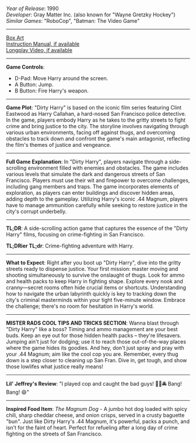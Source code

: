 *Year of Release*: 1990  
*Developer*: Gray Matter Inc. (also known for "Wayne Gretzky Hockey")  
*Similar Games*: "RoboCop", "Batman: The Video Game"

---
[Box Art](https://www.google.com/search?newwindow=1&sca_esv=171a28ce0fc58a51&q=NES+Game+Box+Art+Dirty+Harry&uds=AMwkrPvg5PKm_dNhMKTbEqnEKe3-6XxiOpNFjFnlqxFDMqlwhD6DPVRAm9-_1gPBbxy9DIo_-S5UzNiyucG_Gr6nVqbvCtLly5uEc6a3pXEPsUbauYHkPixzlqsDC7Hx8tvooks1KEQd&udm=2&sa=X&ved=2ahUKEwi1r5fThMWEAxVsGtAFHU9IDJYQtKgLegQIDBAB&biw=1536&bih=714&dpr=1.25)  
[Instruction Manual, if available](https://www.google.com/search?q=NES+Instruction+Manual+Dirty+Harry)  
[Longplay Video, if available](https://www.youtube.com/results?search_query=nes+full+longplay+Dirty+Harry)  

- - -
**Game Controls**:
- D-Pad: Move Harry around the screen.
- A Button: Jump.
- B Button: Fire Harry's weapon.

- - -
**Game Plot**: "Dirty Harry" is based on the iconic film series featuring Clint Eastwood as Harry Callahan, a hard-nosed San Francisco police detective. In the game, players embody Harry as he takes to the gritty streets to fight crime and bring justice to the city. The storyline involves navigating through various urban environments, facing off against thugs, and overcoming obstacles to track down and confront the game's main antagonist, reflecting the film's themes of justice and vengeance.

- - -
**Full Game Explanation**: In "Dirty Harry", players navigate through a side-scrolling environment filled with enemies and obstacles. The game includes various levels that simulate the dark and dangerous streets of San Francisco. Players must use their wit and firepower to overcome challenges, including gang members and traps. The game incorporates elements of exploration, as players can enter buildings and discover hidden areas, adding depth to the gameplay. Utilizing Harry's iconic .44 Magnum, players have to manage ammunition carefully while seeking to restore justice in the city's corrupt underbelly.

- - -
**TL;DR**: A side-scrolling action game that captures the essence of the "Dirty Harry" films, focusing on crime-fighting in San Francisco.

**TL;DRier TL;dr**: Crime-fighting adventure with Harry.

- - -
**What to Expect**: Right after you boot up "Dirty Harry", dive into the gritty streets ready to dispense justice. Your first mission: master moving and shooting simultaneously to survive the onslaught of thugs. Look for ammo and health packs to keep Harry in fighting shape. Explore every nook and cranny—secret rooms often hide crucial items or shortcuts. Understanding how to navigate the urban labyrinth quickly is key to tracking down the city's criminal masterminds within your tight five-minute window. Embrace the challenge; there's no room for hesitation in Harry's world.

---

**MISTER RADS COOL TIPS AND TRICKS SECTION**: Wanna blast through "Dirty Harry" like a boss? Timing and ammo management are your best buds. Keep an eye out for those hidden health packs – they're lifesavers. Jumping ain't just for dodging; use it to reach those out-of-the-way places where the game hides its goodies. And hey, don't just spray and pray with your .44 Magnum; aim like the cool cop you are. Remember, every thug down is a step closer to cleaning up San Fran. Dive in, get tough, and show those lowlifes what justice really means!

---
**Lil' Jeffrey's Review**: "I played cop and caught the bad guys! 👮‍♂️🚔 Bang! Bang! 😄"

---
**Inspired Food Item**: *The Magnum Dog* - A jumbo hot dog loaded with spicy chili, sharp cheddar cheese, and onion crisps, served in a crusty baguette "bun". Just like Dirty Harry's .44 Magnum, it's powerful, packs a punch, and isn't for the faint of heart. Perfect for refueling after a long day of crime fighting on the streets of San Francisco.